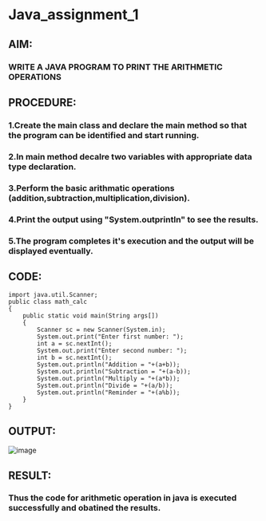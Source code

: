 # Java_assignment_1
## AIM: 
### WRITE A JAVA PROGRAM TO PRINT THE ARITHMETIC OPERATIONS
## PROCEDURE:
### 1.Create the main class and declare the main method so that the program can be identified and start running.
### 2.In main method decalre two variables with appropriate data type declaration.
### 3.Perform the basic arithmatic operations (addition,subtraction,multiplication,division).
### 4.Print the output using "System.outprintln" to see the results.
### 5.The program completes it's execution and the output will be displayed eventually.
## CODE: 
```
import java.util.Scanner;
public class math_calc
{
    public static void main(String args[])
    {
        Scanner sc = new Scanner(System.in);
        System.out.print("Enter first number: ");
        int a = sc.nextInt();
        System.out.print("Enter second number: ");
        int b = sc.nextInt();
        System.out.println("Addition = "+(a+b));
        System.out.println("Subtraction = "+(a-b));
        System.out.println("Multiply = "+(a*b));
        System.out.println("Divide = "+(a/b));
        System.out.println("Reminder = "+(a%b));
    }
}
```
## OUTPUT:
![image](https://user-images.githubusercontent.com/93427264/224060370-4627c454-6b7e-4960-a37f-0f1b746675cb.png)
## RESULT: 
### Thus the code for arithmetic operation in java is executed successfully and obatined the results.
